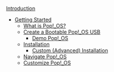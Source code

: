 [Introduction](README.md)
- [Getting Started]()
    - [What is Pop!_OS?]()
    - [Create a Bootable Pop!_OS USB]()
        - [Demo Pop!_OS]()
    - [Installation](installation.md)
        - [Custom (Advanced) Installation]()
    - [Navigate Pop!_OS]()
    - [Customize Pop!_OS]()

